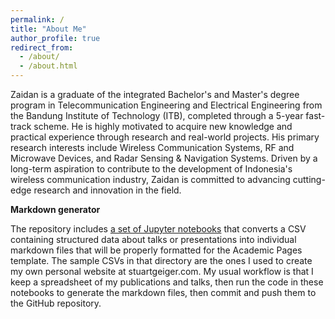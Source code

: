 ```yaml
---
permalink: /
title: "About Me"
author_profile: true
redirect_from: 
  - /about/
  - /about.html
---
```


Zaidan is a graduate of the integrated Bachelor's and Master's degree program in Telecommunication Engineering and Electrical Engineering from the Bandung Institute of Technology (ITB), completed through a 5-year fast-track scheme. He is highly motivated to acquire new knowledge and practical experience through research and real-world projects. His primary research interests include Wireless Communication Systems, RF and Microwave Devices, and Radar Sensing & Navigation Systems. Driven by a long-term aspiration to contribute to the development of Indonesia's wireless communication industry, Zaidan is committed to advancing cutting-edge research and innovation in the field.


**Markdown generator**

The repository includes [a set of Jupyter notebooks](https://github.com/academicpages/academicpages.github.io/tree/master/markdown_generator
) that converts a CSV containing structured data about talks or presentations into individual markdown files that will be properly formatted for the Academic Pages template. The sample CSVs in that directory are the ones I used to create my own personal website at stuartgeiger.com. My usual workflow is that I keep a spreadsheet of my publications and talks, then run the code in these notebooks to generate the markdown files, then commit and push them to the GitHub repository.
